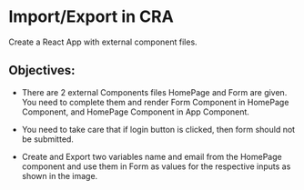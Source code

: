 # Import/Export in CRA

Create a React App with external component files.


## Objectives:

- There are 2 external Components files HomePage and Form are given. You need to complete them and render Form Component in HomePage Component, and HomePage Component in App Component.

- You need to take care that if login button is clicked, then form should not be submitted.

- Create and Export two variables name and email from the HomePage component and use them in Form as values for the respective inputs as shown in the image.